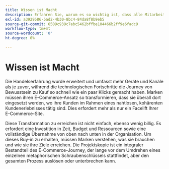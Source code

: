 ```yaml
---
title: Wissen ist Macht
description: Erfahren Sie, warum es so wichtig ist, dass alle Mitarbeiter in Ihrer Organisation in Ihre Adobe Commerce-Implementierung investieren.
exl-id: a3929586-5ad2-4b30-8bc4-84da8f8b9eb5
source-git-commit: 6509c939c7abc5462bffbe104466b2ff9e6fadc9
workflow-type: tm+mt
source-wordcount: '0'
ht-degree: 0%

---
```


# Wissen ist Macht

Die Handelserfahrung wurde erweitert und umfasst mehr Geräte und Kanäle als je zuvor, während die technologischen Fortschritte die Journey von Bewusstsein zu Kauf so schnell wie ein paar Klicks gemacht haben. Marken müssen ihren E-Commerce-Ansatz so transformieren, dass sie überall dort eingesetzt werden, wo ihre Kunden im Rahmen eines nahtlosen, kohärenten Kundenerlebnisses tätig sind. Dies erfordert mehr als nur ein Facelift Ihrer E-Commerce-Site.

Diese Transformation zu erreichen ist nicht einfach, ebenso wenig billig. Es erfordert eine Investition in Zeit, Budget und Ressourcen sowie eine vollständige Übernahme von oben nach unten in der Organisation. Um dieses Buy-in zu erhalten, müssen Marken verstehen, was sie brauchen und wie sie ihre Ziele erreichen. Die Projektskopie ist ein integraler Bestandteil des E-Commerce-Journey, der lange vor dem Umdrehen eines einzelnen metaphorischen Schraubenschlüssels stattfindet, aber den gesamten Prozess auslösen oder unterbrechen kann.
